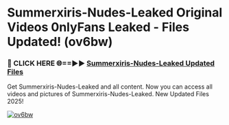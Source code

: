 # Summerxiris-Nudes-Leaked Original Videos 0nlyFans Leaked - Files Updated! (ov6bw)

<h3>🔴 CLICK HERE 🌐==►► <a href="https://tinyurl.com/4mcuefdz" rel="nofollow">Summerxiris-Nudes-Leaked Updated Files</a></h3>

Get Summerxiris-Nudes-Leaked and all content. Now you can access all videos and pictures of Summerxiris-Nudes-Leaked. New Updated Files 2025!

[![ov6bw](https://i.imgur.com/StAQSOY.gif)](https://tinyurl.com/4mcuefdz)
